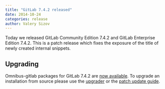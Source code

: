 ```yaml
---
title: "GitLab 7.4.2 released"
date: 2014-10-24
categories: release
author: Valery Sizov
---
```


Today we released GitLab Community Edition 7.4.2 and GitLab Enterprise Edition
7.4.2. This is a patch release which fixes the exposure of the title of newly created internal snippets.

 
## Upgrading
Omnibus-gitlab packages for GitLab 7.4.2 are [now
available](https://about.gitlab.com/downloads/). To upgrade an installation
from source please use the
[upgrader](http://doc.gitlab.com/ce/update/upgrader.html) or the [patch update
guide](http://doc.gitlab.com/ce/update/patch_versions.html).
